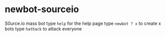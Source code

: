 # newbot-sourceio
S0urce.io mass bot
type `help` for the help page
type `newbot ? x` to create x bots
type `hathack` to attack everyone
